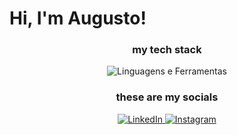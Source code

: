 # Hi, I'm Augusto!



<div align="center">
  <h3>my tech stack</h3>
  <img src="https://skillicons.dev/icons?i=html,css,js,react,java,spring,py,nodejs,cpp,linux,bash,git,github" alt="Linguagens e Ferramentas"/>
</div>

<div align="center">
  <h3>these are my socials</h3>
  <a href=https://www.linkedin.com/in/augusto-vitali/" target="_blank">
    <img src="https://img.shields.io/badge/-LinkedIn-0077B5?style=for-the-badge&logo=linkedin&logoColor=white" alt="LinkedIn"/>
  </a>
  <a href="https://www.instagram.com/augustovlr/" target="_blank">
    <img src="https://img.shields.io/badge/-Instagram-E4405F?style=for-the-badge&logo=instagram&logoColor=white" alt="Instagram"/>
  </a>
<!--   <a href="mailto:" target="_blank">
    <img src="https://img.shields.io/badge/-Gmail-EA4335?style=for-the-badge&logo=gmail&logoColor=white" alt="Gmail"/>
  </a> -->
</div>
